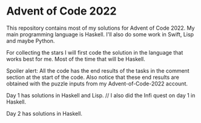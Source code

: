 # Advent of Code 2022

This repository contains most of my solutions for Advent of Code 2022.
My main programming language is Haskell. I'll also do some work in Swift, Lisp and maybe Python.

For collecting the stars I will first code the solution in the language that works best for me. 
Most of the time that will be Haskell.

Spoiler alert: All the code has the end results of the tasks in the comment section at the start of the code.
Also notice that these end results are obtained with the puzzle inputs from my Advent-of-Code-2022 account.

Day 1 has solutions in Haskell and Lisp. //
I also did the Infi quest on day 1 in Haskell.

Day 2 has solutions in Haskell.
